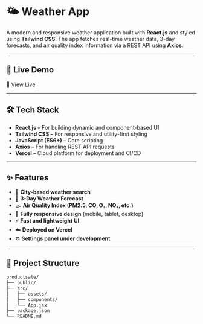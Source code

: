 # 🌤️ Weather App

A modern and responsive weather application built with **React.js** and styled using **Tailwind CSS**. The app fetches real-time weather data, 3-day forecasts, and air quality index information via a REST API using **Axios**.

---

## 🚀 Live Demo

🔗 [View Live](https://weather-app-gilt-three-28.vercel.app/)

---

## 🛠️ Tech Stack

- **React.js** – For building dynamic and component-based UI  
- **Tailwind CSS** – For responsive and utility-first styling  
- **JavaScript (ES6+)** – Core scripting  
- **Axios** – For handling REST API requests  
- **Vercel** – Cloud platform for deployment and CI/CD
  
---

## ✨ Features

- 🔎 **City-based weather search**
- 📆 **3-Day Weather Forecast**
- 🌫️ **Air Quality Index (PM2.5, CO, O₃, NO₂, etc.)**
- 📱 **Fully responsive design** (mobile, tablet, desktop)
- ⚡ **Fast and lightweight UI**
- ☁️ **Deployed on Vercel**
- ⚙️ **Settings panel under development**

---

## 📁 Project Structure

```bash
productsale/
├── public/
├── src/
│   ├── assets/
│   ├── components/
│   └── App.jsx
├── package.json
└── README.md
